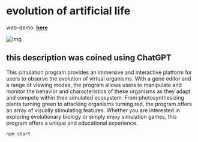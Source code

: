 # evolution of artificial life

web-demo: **[here](https://yuuretsu.github.io/evolution-of-artificial-life/)**


![img](./img/preview.gif)

## this description was coined using ChatGPT

This simulation program provides an immersive and interactive platform for users to observe the evolution of virtual organisms. With a gene editor and a range of viewing modes, the program allows users to manipulate and monitor the behavior and characteristics of these organisms as they adapt and compete within their simulated ecosystem. From photosynthesizing plants turning green to attacking organisms turning red, the program offers an array of visually stimulating features. Whether you are interested in exploring evolutionary biology or simply enjoy simulation games, this program offers a unique and educational experience.

```npm start```
